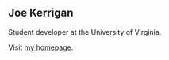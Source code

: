 ## Joe Kerrigan
Student developer at the University of Virginia.

Visit [my homepage](https://kerrigan.dev).
